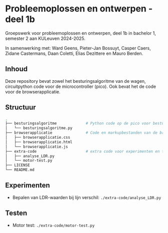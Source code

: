 # Probleemoplossen en ontwerpen - deel 1b
Groepswerk voor probleemoplossen en ontwerpen, deel 1b in bachelor 1, semester 2 aan KULeuven 2024-2025.

In samenwerking met: Ward Geens, Pieter-Jan Bossuyt, Casper Caers, Zidane Castermans, Daan Coletti, Elias Dezittere en Mauro Berden.

## Inhoud
Deze repository bevat zowel het besturingsalgoritme van de wagen, circuitpython code voor de microcontroller (pico).
Ook bevat het de code voor de browserapplicatie.

## Structuur
```bash
.
├── besturingsalgoritme             # Python code op de pico voor besturing van de wagen
│   └── besturingsalgoritme.py
├── browserapplicatie               # Code en markupbestanden van de browserapplicatie
│   ├── browserapplicatie.css
│   ├── browserapplicatie.html
│   └── browserapplicatie.js
├── extra-code                      # extra code voor experimenten en testen
│   ├── analyse_LDR.py
│   └── motor-test.py
├── LICENSE
└── README.md
```

## Experimenten
 - Bepalen van LDR-waarden bij lijn verschil: `./extra-code/analyse_LDR.py`

## Testen
 - Motor test: `./extra-code/motor-test.py`
